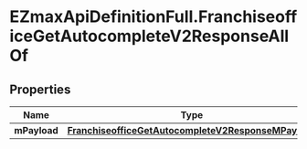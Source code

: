# EZmaxApiDefinitionFull.FranchiseofficeGetAutocompleteV2ResponseAllOf

## Properties

Name | Type | Description | Notes
------------ | ------------- | ------------- | -------------
**mPayload** | [**FranchiseofficeGetAutocompleteV2ResponseMPayload**](FranchiseofficeGetAutocompleteV2ResponseMPayload.md) |  | 


